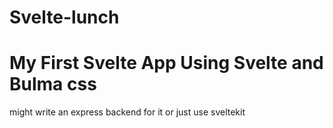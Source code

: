 # Svelte-lunch
# My First Svelte App Using Svelte and Bulma css
might write an express backend for it or just use sveltekit
